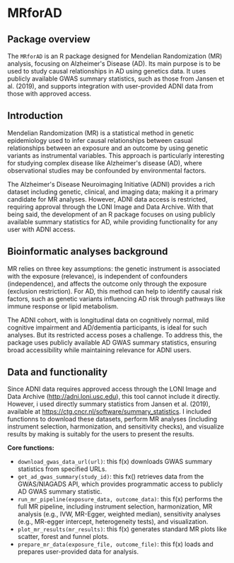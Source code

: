 # MRforAD

## Package overview

The `MRforAD` is an R package designed for Mendelian Randomization (MR)
analysis, focusing on Alzheimer's Disease (AD). Its main purpose is to
be used to study causal relationships in AD using genetics data. It uses
publicly available GWAS summary statistics, such as those from Jansen et
al. (2019), and supports integration with user-provided ADNI data from
those with approved access.

## Introduction

Mendelian Randomization (MR) is a statistical method in genetic
epidemiology used to infer causal relationships between casual
relationships between an exposure and an outcome by using genetic
variants as instrumental variables. This approach is particularly
interesting for studying complex disease like Alzheimer's disease (AD),
where observational studies may be confounded by environmental factors.

The Alzheimer's Disease Neuroimaging Initiative (ADNI) provides a rich
dataset including genetic, clinical, and imaging data; making it a
primary candidate for MR analyses. However, ADNI data access is
restricted, requiring approval through the LONI Image and Data Archive.
With that being said, the development of an R package focuses on using
publicly available summary statistics for AD, while providing
functionality for any user with ADNI access.

## Bioinformatic analyses background

MR relies on three key assumptions: the genetic instrument is associated
with the exposure (relevance), is independent of confounders
(independence), and affects the outcome only through the exposure
(exclusion restriction). For AD, this method can help to identify causal
risk factors, such as genetic variants influencing AD risk through
pathways like immune response or lipid metabolism.

The ADNI cohort, with is longitudinal data on cognitively normal, mild
cognitive impairment and AD/dementia participants, is ideal for such
analyses. But its restricted access poses a challenge. To address this,
the package uses publicly available AD GWAS summary statistics, ensuring
broad accessibility while maintaining relevance for ADNI users.

## Data and functionality

Since ADNI data requires approved access through the LONI Image and Data
Archive (<http://adni.loni.usc.edu>), this tool cannot include it
directly. However, i used directly summary statistics from Jansen et al.
(2019), available at <https://ctg.cncr.nl/software/summary_statistics>.
I included functionns to download these datasets, perform MR analyses
(including instrument selection, harmonization, and sensitivity checks),
and visualize results by making is suitably for the users to present the
results.

**Core functions:**

-   `download_gwas_data_url(url)`: this f(x) downloads GWAS summary
    statistics from specified URLs.
-   `get_ad_gwas_summary(study_id)`: this fx() retrieves data from the
    GWAS/NIAGADS API, which provides programmatic access to publicly AD
    GWAS summary statistic.
-   `run_mr_pipeline(exposure_data, outcome_data)`: this f(x) performs
    the full MR pipeline, including instrument selection, harmonization,
    MR analysis (e.g., IVW, MR-Egger, weighted median), sensitivity
    analyses (e.g., MR-egger intercept, heterogeneity tests), and
    visualization.
-   `plot_mr_results(mr_results)`: this f(x) generates standard MR plots
    like scatter, forest and funnel plots.
-   `prepare_mr_data(exposure_file, outcome_file)`: this f(x) loads and
    prepares user-provided data for analysis.
